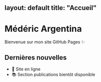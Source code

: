 layout: default
title: "Accueil"
---

# Médéric Argentina

Bienvenue sur mon site GitHub Pages ✨  

## Dernières nouvelles
- 🚀 Site en ligne
- 📚 Section publications bientôt disponible
